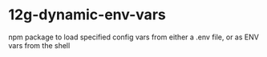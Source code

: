 # 12g-dynamic-env-vars
npm package to load specified config vars from either a .env file, or as ENV vars from the shell
